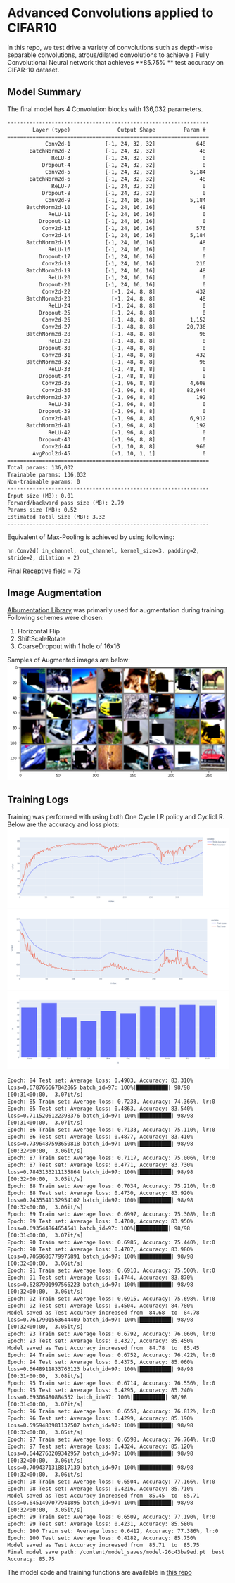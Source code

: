 # Advanced Convolutions applied to CIFAR10

In this repo, we test drive a variety of convolutions such as depth-wise separable convolutions, atrous/dilated convolutions to achieve a Fully Convolutional Neural network that achieves **85.75% ** test accuracy on CIFAR-10 dataset. 

## Model Summary

The final model has 4 Convolution blocks with 136,032 parameters.
```
----------------------------------------------------------------
        Layer (type)               Output Shape         Param #
================================================================
            Conv2d-1           [-1, 24, 32, 32]             648
       BatchNorm2d-2           [-1, 24, 32, 32]              48
              ReLU-3           [-1, 24, 32, 32]               0
           Dropout-4           [-1, 24, 32, 32]               0
            Conv2d-5           [-1, 24, 32, 32]           5,184
       BatchNorm2d-6           [-1, 24, 32, 32]              48
              ReLU-7           [-1, 24, 32, 32]               0
           Dropout-8           [-1, 24, 32, 32]               0
            Conv2d-9           [-1, 24, 16, 16]           5,184
      BatchNorm2d-10           [-1, 24, 16, 16]              48
             ReLU-11           [-1, 24, 16, 16]               0
          Dropout-12           [-1, 24, 16, 16]               0
           Conv2d-13           [-1, 24, 16, 16]             576
           Conv2d-14           [-1, 24, 16, 16]           5,184
      BatchNorm2d-15           [-1, 24, 16, 16]              48
             ReLU-16           [-1, 24, 16, 16]               0
          Dropout-17           [-1, 24, 16, 16]               0
           Conv2d-18           [-1, 24, 16, 16]             216
      BatchNorm2d-19           [-1, 24, 16, 16]              48
             ReLU-20           [-1, 24, 16, 16]               0
          Dropout-21           [-1, 24, 16, 16]               0
           Conv2d-22             [-1, 24, 8, 8]             432
      BatchNorm2d-23             [-1, 24, 8, 8]              48
             ReLU-24             [-1, 24, 8, 8]               0
          Dropout-25             [-1, 24, 8, 8]               0
           Conv2d-26             [-1, 48, 8, 8]           1,152
           Conv2d-27             [-1, 48, 8, 8]          20,736
      BatchNorm2d-28             [-1, 48, 8, 8]              96
             ReLU-29             [-1, 48, 8, 8]               0
          Dropout-30             [-1, 48, 8, 8]               0
           Conv2d-31             [-1, 48, 8, 8]             432
      BatchNorm2d-32             [-1, 48, 8, 8]              96
             ReLU-33             [-1, 48, 8, 8]               0
          Dropout-34             [-1, 48, 8, 8]               0
           Conv2d-35             [-1, 96, 8, 8]           4,608
           Conv2d-36             [-1, 96, 8, 8]          82,944
      BatchNorm2d-37             [-1, 96, 8, 8]             192
             ReLU-38             [-1, 96, 8, 8]               0
          Dropout-39             [-1, 96, 8, 8]               0
           Conv2d-40             [-1, 96, 8, 8]           6,912
      BatchNorm2d-41             [-1, 96, 8, 8]             192
             ReLU-42             [-1, 96, 8, 8]               0
          Dropout-43             [-1, 96, 8, 8]               0
           Conv2d-44             [-1, 10, 8, 8]             960
        AvgPool2d-45             [-1, 10, 1, 1]               0
================================================================
Total params: 136,032
Trainable params: 136,032
Non-trainable params: 0
----------------------------------------------------------------
Input size (MB): 0.01
Forward/backward pass size (MB): 2.79
Params size (MB): 0.52
Estimated Total Size (MB): 3.32
----------------------------------------------------------------
```
Equivalent of Max-Pooling is achieved by using following:
```
nn.Conv2d( in_channel, out_channel, kernel_size=3, padding=2, stride=2, dilation = 2)
```
Final Receptive field = 73

## Image Augmentation
[Albumentation Library](https://github.com/albumentations-team/albumentations) was primarily used for augmentation during training. Following schemes were chosen:
1. Horizontal Flip
2. ShiftScaleRotate
3. CoarseDropout with 1 hole of 16x16

Samples of Augmented images are below:
![Augmented Images](https://github.com/rajy4683/EVA6/blob/master/EVA6S7/imgs/S7EVA6_AugmentedImages.png)

## Training Logs
Training was performed with using both One Cycle LR policy and CyclicLR. Below are the accuracy and loss plots:
![Accuracy Plots](https://github.com/rajy4683/EVA6/blob/master/EVA6S7/imgs/S7EVA6_AccuracyPlots.png)
![Loss Plots](https://github.com/rajy4683/EVA6/blob/master/EVA6S7/imgs/S7EVA6_LossPlots.png)
![Classwise Accuracy](https://github.com/rajy4683/EVA6/blob/master/EVA6S7/imgs/S7EVA6_ClasswiseAccuracy.png)

```
Epoch: 84 Test set: Average loss: 0.4903, Accuracy: 83.310%
loss=0.678766667842865 batch_id=97: 100%|██████████| 98/98 [00:31<00:00,  3.07it/s]
Epoch: 85 Train set: Average loss: 0.7233, Accuracy: 74.366%, lr:0
Epoch: 85 Test set: Average loss: 0.4863, Accuracy: 83.540%
loss=0.7115206122398376 batch_id=97: 100%|██████████| 98/98 [00:31<00:00,  3.07it/s]
Epoch: 86 Train set: Average loss: 0.7133, Accuracy: 75.110%, lr:0
Epoch: 86 Test set: Average loss: 0.4877, Accuracy: 83.410%
loss=0.7396487593650818 batch_id=97: 100%|██████████| 98/98 [00:32<00:00,  3.06it/s]
Epoch: 87 Train set: Average loss: 0.7117, Accuracy: 75.006%, lr:0
Epoch: 87 Test set: Average loss: 0.4771, Accuracy: 83.730%
loss=0.7843133211135864 batch_id=97: 100%|██████████| 98/98 [00:32<00:00,  3.05it/s]
Epoch: 88 Train set: Average loss: 0.7034, Accuracy: 75.210%, lr:0
Epoch: 88 Test set: Average loss: 0.4730, Accuracy: 83.920%
loss=0.7435541152954102 batch_id=97: 100%|██████████| 98/98 [00:32<00:00,  3.06it/s]
Epoch: 89 Train set: Average loss: 0.6997, Accuracy: 75.308%, lr:0
Epoch: 89 Test set: Average loss: 0.4700, Accuracy: 83.950%
loss=0.693544864654541 batch_id=97: 100%|██████████| 98/98 [00:31<00:00,  3.07it/s]
Epoch: 90 Train set: Average loss: 0.6985, Accuracy: 75.440%, lr:0
Epoch: 90 Test set: Average loss: 0.4707, Accuracy: 83.980%
loss=0.7059686779975891 batch_id=97: 100%|██████████| 98/98 [00:32<00:00,  3.06it/s]
Epoch: 91 Train set: Average loss: 0.6910, Accuracy: 75.500%, lr:0
Epoch: 91 Test set: Average loss: 0.4744, Accuracy: 83.870%
loss=0.6287901997566223 batch_id=97: 100%|██████████| 98/98 [00:32<00:00,  3.06it/s]
Epoch: 92 Train set: Average loss: 0.6915, Accuracy: 75.698%, lr:0
Epoch: 92 Test set: Average loss: 0.4504, Accuracy: 84.780%
Model saved as Test Accuracy increased from  84.68  to  84.78
loss=0.7617901563644409 batch_id=97: 100%|██████████| 98/98 [00:32<00:00,  3.05it/s]
Epoch: 93 Train set: Average loss: 0.6792, Accuracy: 76.060%, lr:0
Epoch: 93 Test set: Average loss: 0.4327, Accuracy: 85.450%
Model saved as Test Accuracy increased from  84.78  to  85.45
Epoch: 94 Train set: Average loss: 0.6752, Accuracy: 76.422%, lr:0
Epoch: 94 Test set: Average loss: 0.4375, Accuracy: 85.060%
loss=0.6648911833763123 batch_id=97: 100%|██████████| 98/98 [00:31<00:00,  3.08it/s]
Epoch: 95 Train set: Average loss: 0.6714, Accuracy: 76.556%, lr:0
Epoch: 95 Test set: Average loss: 0.4295, Accuracy: 85.240%
loss=0.69306480884552 batch_id=97: 100%|██████████| 98/98 [00:31<00:00,  3.07it/s]
Epoch: 96 Train set: Average loss: 0.6558, Accuracy: 76.812%, lr:0
Epoch: 96 Test set: Average loss: 0.4299, Accuracy: 85.190%
loss=0.5959483981132507 batch_id=97: 100%|██████████| 98/98 [00:32<00:00,  3.05it/s]
Epoch: 97 Train set: Average loss: 0.6598, Accuracy: 76.764%, lr:0
Epoch: 97 Test set: Average loss: 0.4324, Accuracy: 85.120%
loss=0.6442763209342957 batch_id=97: 100%|██████████| 98/98 [00:32<00:00,  3.06it/s]
loss=0.7094371318817139 batch_id=97: 100%|██████████| 98/98 [00:32<00:00,  3.06it/s]
Epoch: 98 Train set: Average loss: 0.6504, Accuracy: 77.166%, lr:0
Epoch: 98 Test set: Average loss: 0.4216, Accuracy: 85.710%
Model saved as Test Accuracy increased from  85.45  to  85.71
loss=0.6451497077941895 batch_id=97: 100%|██████████| 98/98 [00:32<00:00,  3.05it/s]
Epoch: 99 Train set: Average loss: 0.6509, Accuracy: 77.190%, lr:0
Epoch: 99 Test set: Average loss: 0.4231, Accuracy: 85.580%
Epoch: 100 Train set: Average loss: 0.6412, Accuracy: 77.386%, lr:0
Epoch: 100 Test set: Average loss: 0.4182, Accuracy: 85.750%
Model saved as Test Accuracy increased from  85.71  to  85.75
Final model save path: /content/model_saves/model-26c43ba9ed.pt  best Accuracy: 85.75
```

The model code and training functions are available in [this repo](https://github.com/rajy4683/mini-Rekog)

